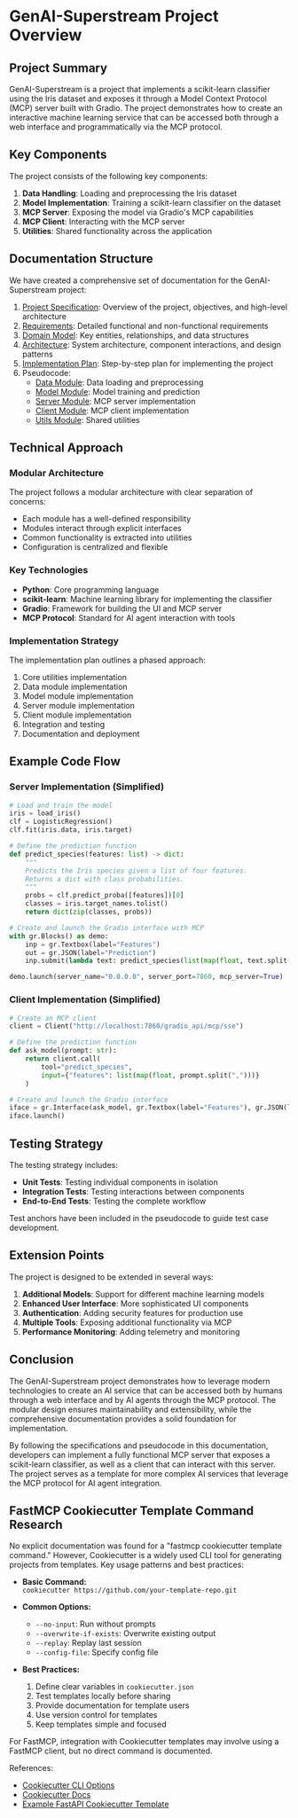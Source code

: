 # GenAI-Superstream Project Overview

## Project Summary

GenAI-Superstream is a project that implements a scikit-learn classifier using the Iris dataset and exposes it through a Model Context Protocol (MCP) server built with Gradio. The project demonstrates how to create an interactive machine learning service that can be accessed both through a web interface and programmatically via the MCP protocol.

## Key Components

The project consists of the following key components:

1. **Data Handling**: Loading and preprocessing the Iris dataset
2. **Model Implementation**: Training a scikit-learn classifier on the dataset
3. **MCP Server**: Exposing the model via Gradio's MCP capabilities
4. **MCP Client**: Interacting with the MCP server
5. **Utilities**: Shared functionality across the application

## Documentation Structure

We have created a comprehensive set of documentation for the GenAI-Superstream project:

1. [Project Specification](project_specification.md): Overview of the project, objectives, and high-level architecture
2. [Requirements](requirements.md): Detailed functional and non-functional requirements
3. [Domain Model](domain_model.md): Key entities, relationships, and data structures
4. [Architecture](architecture.md): System architecture, component interactions, and design patterns
5. [Implementation Plan](implementation_plan.md): Step-by-step plan for implementing the project
6. Pseudocode:
   - [Data Module](pseudocode/data_module.md): Data loading and preprocessing
   - [Model Module](pseudocode/model_module.md): Model training and prediction
   - [Server Module](pseudocode/server_module.md): MCP server implementation
   - [Client Module](pseudocode/client_module.md): MCP client implementation
   - [Utils Module](pseudocode/utils_module.md): Shared utilities

## Technical Approach

### Modular Architecture

The project follows a modular architecture with clear separation of concerns:

- Each module has a well-defined responsibility
- Modules interact through explicit interfaces
- Common functionality is extracted into utilities
- Configuration is centralized and flexible

### Key Technologies

- **Python**: Core programming language
- **scikit-learn**: Machine learning library for implementing the classifier
- **Gradio**: Framework for building the UI and MCP server
- **MCP Protocol**: Standard for AI agent interaction with tools

### Implementation Strategy

The implementation plan outlines a phased approach:

1. Core utilities implementation
2. Data module implementation
3. Model module implementation
4. Server module implementation
5. Client module implementation
6. Integration and testing
7. Documentation and deployment

## Example Code Flow

### Server Implementation (Simplified)

```python
# Load and train the model
iris = load_iris()
clf = LogisticRegression()
clf.fit(iris.data, iris.target)

# Define the prediction function
def predict_species(features: list) -> dict:
    """
    Predicts the Iris species given a list of four features.
    Returns a dict with class probabilities.
    """
    probs = clf.predict_proba([features])[0]
    classes = iris.target_names.tolist()
    return dict(zip(classes, probs))

# Create and launch the Gradio interface with MCP
with gr.Blocks() as demo:
    inp = gr.Textbox(label="Features")
    out = gr.JSON(label="Prediction")
    inp.submit(lambda text: predict_species(list(map(float, text.split(",")))), inp, out)

demo.launch(server_name="0.0.0.0", server_port=7860, mcp_server=True)
```

### Client Implementation (Simplified)

```python
# Create an MCP client
client = Client("http://localhost:7860/gradio_api/mcp/sse")

# Define the prediction function
def ask_model(prompt: str):
    return client.call(
        tool="predict_species",
        input={"features": list(map(float, prompt.split(",")))}
    )

# Create and launch the Gradio interface
iface = gr.Interface(ask_model, gr.Textbox(label="Features"), gr.JSON(label="Prediction"))
iface.launch()
```

## Testing Strategy

The testing strategy includes:

- **Unit Tests**: Testing individual components in isolation
- **Integration Tests**: Testing interactions between components
- **End-to-End Tests**: Testing the complete workflow

Test anchors have been included in the pseudocode to guide test case development.

## Extension Points

The project is designed to be extended in several ways:

1. **Additional Models**: Support for different machine learning models
2. **Enhanced User Interface**: More sophisticated UI components
3. **Authentication**: Adding security features for production use
4. **Multiple Tools**: Exposing additional functionality via MCP
5. **Performance Monitoring**: Adding telemetry and monitoring

## Conclusion

The GenAI-Superstream project demonstrates how to leverage modern technologies to create an AI service that can be accessed both by humans through a web interface and by AI agents through the MCP protocol. The modular design ensures maintainability and extensibility, while the comprehensive documentation provides a solid foundation for implementation.

By following the specifications and pseudocode in this documentation, developers can implement a fully functional MCP server that exposes a scikit-learn classifier, as well as a client that can interact with this server. The project serves as a template for more complex AI services that leverage the MCP protocol for AI agent integration.
## FastMCP Cookiecutter Template Command Research

No explicit documentation was found for a "fastmcp cookiecutter template command." However, Cookiecutter is a widely used CLI tool for generating projects from templates. Key usage patterns and best practices:

- **Basic Command:**  
  `cookiecutter https://github.com/your-template-repo.git`

- **Common Options:**  
  - `--no-input`: Run without prompts  
  - `--overwrite-if-exists`: Overwrite existing output  
  - `--replay`: Replay last session  
  - `--config-file`: Specify config file

- **Best Practices:**  
  1. Define clear variables in `cookiecutter.json`
  2. Test templates locally before sharing
  3. Provide documentation for template users
  4. Use version control for templates
  5. Keep templates simple and focused

For FastMCP, integration with Cookiecutter templates may involve using a FastMCP client, but no direct command is documented.

References:  
- [Cookiecutter CLI Options](https://cookiecutter.readthedocs.io/en/stable/cli_options.html)  
- [Cookiecutter Docs](https://cookiecutter.readthedocs.io)  
- [Example FastAPI Cookiecutter Template](https://github.com/arthurhenrique/cookiecutter-fastapi)